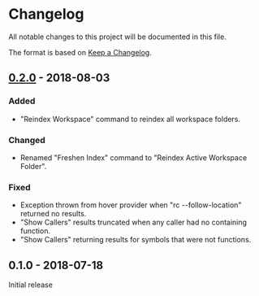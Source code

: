 # Changelog

All notable changes to this project will be documented in this file.

The format is based on [Keep a Changelog](http://keepachangelog.com/en/1.0.0/).

## [0.2.0] - 2018-08-03

### Added
- "Reindex Workspace" command to reindex all workspace folders.

### Changed
- Renamed "Freshen Index" command to "Reindex Active Workspace Folder".

### Fixed
- Exception thrown from hover provider when "rc --follow-location" returned no results.
- "Show Callers" results truncated when any caller had no containing function.
- "Show Callers" returning results for symbols that were not functions.

## 0.1.0 - 2018-07-18

Initial release

[0.2.0]: https://github.com/jomiller/vscode-rtags/compare/v0.1.0...v0.2.0
